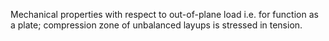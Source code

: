 Mechanical properties with respect to out-of-plane load i.e. for function as a plate; compression zone of unbalanced layups is stressed in tension.